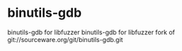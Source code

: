 # binutils-gdb
binutils-gdb for libfuzzer
binutils-gdb for libfuzzer
fork of git://sourceware.org/git/binutils-gdb.git
